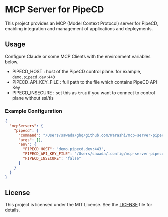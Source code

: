 # MCP Server for PipeCD

This project provides an MCP (Model Context Protocol) server for PipeCD, enabling integration and management of applications and deployments.

## Usage
Configure Claude or some MCP Clients with the environment variables below.

- PIPECD_HOST : host of the PipeCD control plane. for example, `demo.pipecd.dev:443`
- PIPECD_API_KEY_FILE : full path to the file which contains PipeCD API Key
- PIPECD_INSECURE : set this as `true` if you want to connect to control plane without ssl/tls

### Example Configuration
```json
{
  "mcpServers": {
    "pipecd": {
      "command": "/Users/sawada/ghq/github.com/Warashi/mcp-server-pipecd/mcp-server-pipecd",
      "args": [],
      "env": {
        "PIPECD_HOST": "demo.pipecd.dev:443",
        "PIPECD_API_KEY_FILE": "/Users/sawada/.config/mcp-server-pipecd/api_key",
        "PIPECD_INSECURE": "false"
      }
    }
  }
}
```

## License

This project is licensed under the MIT License. See the [LICENSE](./LICENSE) file for details.
